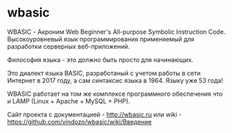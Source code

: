 # wbasic

WBASIC - Акроним Web Beginner's All-purpose Symbolic Instruction Code. Высокоуровневый язык программирования применяемый для разработки серверных веб-приложений. 

Философия языка - это должно быть просто для начинающих. 

Это диалект языка BASIC, разработаный с учетом работы в сети Интернет в 2017 году, а сам синтаксис языка в 1964. Языку уже 53 года! 

WBASIC работает на том же комплексе программного обеспечения что и LAMP (Linux + Apache + MySQL + PHP).


Сайт проекта с документацией - http://wbasic.ru
или wiki - https://github.com/vindozo/wbasic/wiki/Введение
